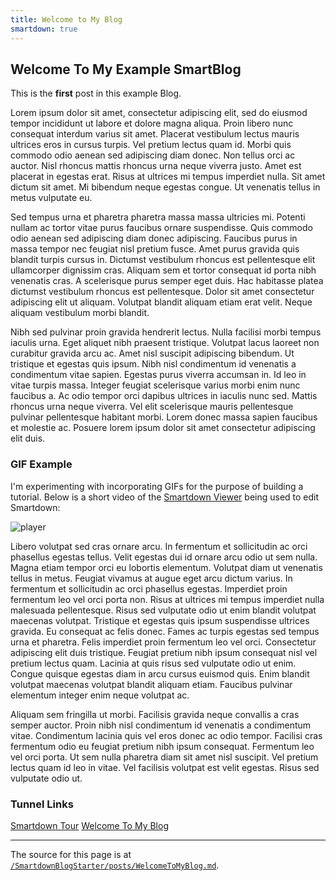 ```yaml
---
title: Welcome to My Blog
smartdown: true
---
```


## Welcome To My Example SmartBlog

This is the **first** post in this example Blog.


Lorem ipsum dolor sit amet, consectetur adipiscing elit, sed do eiusmod tempor incididunt ut labore et dolore magna aliqua. Proin libero nunc consequat interdum varius sit amet. Placerat vestibulum lectus mauris ultrices eros in cursus turpis. Vel pretium lectus quam id. Morbi quis commodo odio aenean sed adipiscing diam donec. Non tellus orci ac auctor. Nisl rhoncus mattis rhoncus urna neque viverra justo. Amet est placerat in egestas erat. Risus at ultrices mi tempus imperdiet nulla. Sit amet dictum sit amet. Mi bibendum neque egestas congue. Ut venenatis tellus in metus vulputate eu.

Sed tempus urna et pharetra pharetra massa massa ultricies mi. Potenti nullam ac tortor vitae purus faucibus ornare suspendisse. Quis commodo odio aenean sed adipiscing diam donec adipiscing. Faucibus purus in massa tempor nec feugiat nisl pretium fusce. Amet purus gravida quis blandit turpis cursus in. Dictumst vestibulum rhoncus est pellentesque elit ullamcorper dignissim cras. Aliquam sem et tortor consequat id porta nibh venenatis cras. A scelerisque purus semper eget duis. Hac habitasse platea dictumst vestibulum rhoncus est pellentesque. Dolor sit amet consectetur adipiscing elit ut aliquam. Volutpat blandit aliquam etiam erat velit. Neque aliquam vestibulum morbi blandit.

Nibh sed pulvinar proin gravida hendrerit lectus. Nulla facilisi morbi tempus iaculis urna. Eget aliquet nibh praesent tristique. Volutpat lacus laoreet non curabitur gravida arcu ac. Amet nisl suscipit adipiscing bibendum. Ut tristique et egestas quis ipsum. Nibh nisl condimentum id venenatis a condimentum vitae sapien. Egestas purus viverra accumsan in. Id leo in vitae turpis massa. Integer feugiat scelerisque varius morbi enim nunc faucibus a. Ac odio tempor orci dapibus ultrices in iaculis nunc sed. Mattis rhoncus urna neque viverra. Vel elit scelerisque mauris pellentesque pulvinar pellentesque habitant morbi. Lorem donec massa sapien faucibus et molestie ac. Posuere lorem ipsum dolor sit amet consectetur adipiscing elit duis.


### GIF Example

I'm experimenting with incorporating GIFs for the purpose of building a tutorial. Below is a short video of the [Smartdown Viewer](https://smartdown.site) being used to edit Smartdown:

![player](/SmartdownBlogStarter/assets/img/intro.gif)



Libero volutpat sed cras ornare arcu. In fermentum et sollicitudin ac orci phasellus egestas tellus. Velit egestas dui id ornare arcu odio ut sem nulla. Magna etiam tempor orci eu lobortis elementum. Volutpat diam ut venenatis tellus in metus. Feugiat vivamus at augue eget arcu dictum varius. In fermentum et sollicitudin ac orci phasellus egestas. Imperdiet proin fermentum leo vel orci porta non. Risus at ultrices mi tempus imperdiet nulla malesuada pellentesque. Risus sed vulputate odio ut enim blandit volutpat maecenas volutpat. Tristique et egestas quis ipsum suspendisse ultrices gravida. Eu consequat ac felis donec. Fames ac turpis egestas sed tempus urna et pharetra. Felis imperdiet proin fermentum leo vel orci. Consectetur adipiscing elit duis tristique. Feugiat pretium nibh ipsum consequat nisl vel pretium lectus quam. Lacinia at quis risus sed vulputate odio ut enim. Congue quisque egestas diam in arcu cursus euismod quis. Enim blandit volutpat maecenas volutpat blandit aliquam etiam. Faucibus pulvinar elementum integer enim neque volutpat ac.

Aliquam sem fringilla ut morbi. Facilisis gravida neque convallis a cras semper auctor. Proin nibh nisl condimentum id venenatis a condimentum vitae. Condimentum lacinia quis vel eros donec ac odio tempor. Facilisi cras fermentum odio eu feugiat pretium nibh ipsum consequat. Fermentum leo vel orci porta. Ut sem nulla pharetra diam sit amet nisl suscipit. Vel pretium lectus quam id leo in vitae. Vel facilisis volutpat est velit egestas. Risus sed vulputate odio ut.

### Tunnel Links

[Smartdown Tour](:@/SmartdownBlogStarter/posts/ABriefTourOfSmartdown.md)
[Welcome To My Blog](:@/SmartdownBlogStarter/posts/WelcomeToMyBlog.md)

---

The source for this page is at [`/SmartdownBlogStarter/posts/WelcomeToMyBlog.md`](/SmartdownBlogStarter/posts/WelcomeToMyBlog.md).

